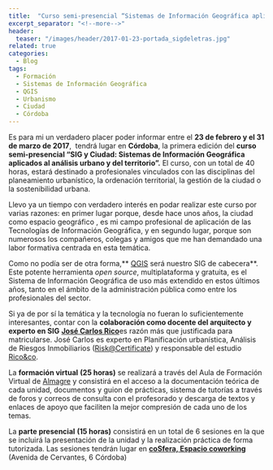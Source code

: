 ```yaml
---
title:  "Curso semi-presencial “Sistemas de Información Geográfica aplicados al análisis urbano y del territorio”"
excerpt_separator: "<!--more-->"
header:
  teaser: "/images/header/2017-01-23-portada_sigdeletras.jpg"
related: true
categories: 
  - Blog
tags:
  - Formación
  - Sistemas de Información Geográfica
  - QGIS
  - Urbanismo
  - Ciudad
  - Córdoba
---
```


Es para mi un verdadero placer poder informar entre el **23 de febrero y el 31 de marzo de 2017**,  tendrá lugar en **Córdoba**, la primera edición del **curso semi-presencial “SIG y Ciudad: Sistemas de Información Geográfica aplicados al análisis urbano y del territorio”.** El curso, con un total de 40 horas, estará destinado a profesionales vinculados con las disciplinas del planeamiento urbanístico, la ordenación territorial, la gestión de la ciudad o la sostenibilidad urbana.
<!--more-->
Llevo ya un tiempo con verdadero interés en podar realizar este curso por varias razones: en primer lugar porque, desde hace unos años, la ciudad como espacio geográfico , es mi campo profesional de aplicación de las Tecnologías de Información Geográfica, y en segundo lugar, porque son numerosos los compañeros, colegas y amigos que me han demandado una labor formativa centrada en esta temática.

Como no podía ser de otra forma,** [QGIS](http://www.qgis.org/es/site/ "QGIS") será nuestro SIG de cabecera**. Este potente herramienta _open source_, multiplataforma y gratuita, es el Sistema de Información Geográfica de uso más extendido en estos últimos años, tanto en el ámbito de la administración pública como entre los profesionales del sector.

Si ya de por sí la temática y la tecnología no fueran lo suficientemente interesantes, contar con la **colaboración como docente del arquitecto y experto en SIG** [**José Carlos Rico**](https://www.linkedin.com/in/jos%C3%A9-carlos-rico-c%C3%B3rdoba-659b1915 "Linkedin")es razón más que justificada para matricularse. José Carlos es experto en Planificación urbanística, Análisis de Riesgos Inmobiliarios ([Risk@Certificate](mailto:Risk@Certificate)) y responsable del estudio [](http://ricoandco.es/) [Rico&co](http://ricoandco.es/ "Rico&co").

La **formación virtual** **(25 horas)** se realizará a través del Aula de Formación Virtual de [Almagre](http://www.almagre.es/ "Almagre") y consistirá en el acceso a la documentación teórica de cada unidad, documentos y guion de prácticas, sistema de tutorías a través de foros y correos de consulta con el profesorado y descarga de textos y enlaces de apoyo que faciliten la mejor compresión de cada uno de los temas.

La **parte presencial** **(15 horas)** consistirá en un total de 6 sesiones en la que se incluirá la presentación de la unidad y la realización práctica de forma tutorizada. Las sesiones tendrán lugar en [**coSfera, Espacio coworking**](http://www.cosfera.es/) (Avenida de Cervantes, 6 Córdoba)

